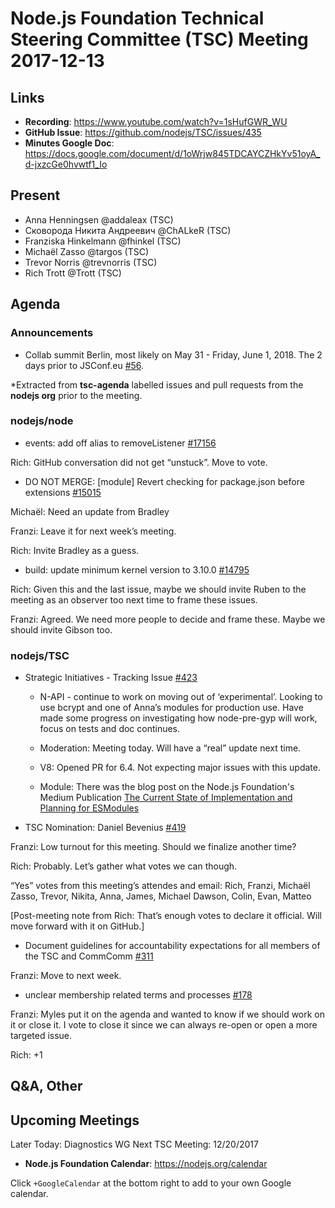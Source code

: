 # Node.js Foundation Technical Steering Committee (TSC) Meeting 2017-12-13

## Links

* **Recording**: https://www.youtube.com/watch?v=1sHufGWR_WU
* **GitHub Issue**: https://github.com/nodejs/TSC/issues/435
* **Minutes Google Doc**: https://docs.google.com/document/d/1oWrjw845TDCAYCZHkYv51oyA_d-jxzcGe0hvwtf1_Io

## Present

* Anna Henningsen @addaleax (TSC)
* Сковорода Никита Андреевич @ChALkeR (TSC)
* Franziska Hinkelmann @fhinkel (TSC)
* Michaël Zasso @targos (TSC)
* Trevor Norris @trevnorris (TSC)
* Rich Trott @Trott (TSC)



## Agenda

### Announcements
* Collab summit Berlin, most likely on May 31 - Friday, June 1, 2018. The 2 days prior to JSConf.eu [#56](https://github.com/nodejs/summit/issues/56).
 
*Extracted from **tsc-agenda** labelled issues and pull requests from the **nodejs org** prior to the meeting.

### nodejs/node

* events: add off alias to removeListener [#17156](https://github.com/nodejs/node/pull/17156)

Rich: GitHub conversation did not get “unstuck”. Move to vote.


* DO NOT MERGE: \[module\] Revert checking for package.json before extensions [#15015](https://github.com/nodejs/node/pull/15015)

Michaël: Need an update from Bradley

Franzi: Leave it for next week’s meeting.

Rich: Invite Bradley as a guess.

* build: update minimum kernel version to 3.10.0 [#14795](https://github.com/nodejs/node/pull/14795)

Rich: Given this and the last issue, maybe we should invite Ruben to the meeting as an observer too next time to frame these issues.

Franzi: Agreed. We need more people to decide and frame these. Maybe we should invite Gibson too.

### nodejs/TSC

* Strategic Initiatives - Tracking Issue [#423](https://github.com/nodejs/TSC/issues/423)
   * N-API - continue to work on moving out of ‘experimental’.  Looking to use bcrypt and
     one of Anna’s modules for production use.  Have made some progress on investigating
     how node-pre-gyp will work, focus on tests and doc continues.

  * Moderation: Meeting today. Will have a “real” update next time.

  * V8: Opened PR for 6.4. Not expecting major issues with this update.

  * Module: There was the blog post on the Node.js Foundation's Medium Publication [The Current State of Implementation and Planning for ESModules](https://medium.com/the-node-js-collection/the-current-state-of-implementation-and-planning-for-esmodules-a4ecb2aac07a)

* TSC Nomination: Daniel Bevenius [#419](https://github.com/nodejs/TSC/issues/419)

Franzi: Low turnout for this meeting. Should we finalize another time?

Rich: Probably. Let’s gather what votes we can though.

“Yes” votes from this meeting’s attendes and email: Rich, Franzi, Michaël Zasso, Trevor, Nikita, Anna, James, Michael Dawson, Colin, Evan, Matteo

[Post-meeting note from Rich: That’s enough votes to declare it official. Will move forward with it on GitHub.]

* Document guidelines for accountability expectations for all members of the TSC and CommComm [#311](https://github.com/nodejs/TSC/issues/311)

Franzi: Move to next week.

* unclear membership related terms and processes [#178](https://github.com/nodejs/TSC/issues/178)

Franzi: Myles put it on the agenda and wanted to know if we should work on it or close it. I vote to close it since we can always re-open or open a more targeted issue.

Rich: +1


## Q&A, Other

## Upcoming Meetings
Later Today: Diagnostics WG
Next TSC Meeting: 12/20/2017

* **Node.js Foundation Calendar**: https://nodejs.org/calendar

Click `+GoogleCalendar` at the bottom right to add to your own Google calendar.


